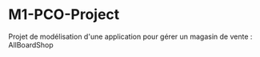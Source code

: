 # M1-PCO-Project
Projet de modélisation d'une application pour gérer un magasin de vente : AllBoardShop
